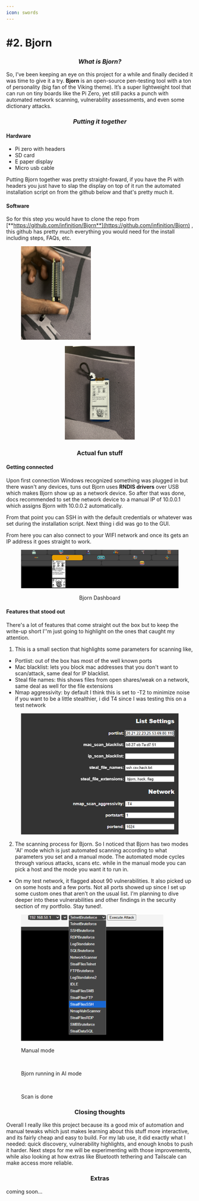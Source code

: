 ```yaml
---
icon: swords
---
```


# #2. Bjorn

<h3 align="center"><em>What is Bjorn?</em></h3>

So, I’ve been keeping an eye on this project for a while and finally decided it was time to give it a try. **Bjorn** is an open-source pen-testing tool with a ton of personality (big fan of the Viking theme). It’s a super lightweight tool that can run on tiny boards like the Pi Zero, yet still packs a punch with automated network scanning, vulnerability assessments, and even some dictionary attacks.



<h3 align="center"><em>Putting it together</em></h3>

#### Hardware

* Pi zero with headers
* SD card&#x20;
* E paper display
* Micro usb cable&#x20;

Putting Bjorn together was pretty straight-foward, if you have the Pi with headers you just have to slap the display on top of it run the automated installation script on from the github below and that's pretty much it.

#### Software&#x20;

So for this step you would have to clone the repo from [**https://github.com/infinition/Bjorn**](https://github.com/infinition/Bjorn) , this github has pretty much everything  you would need for the install including steps, FAQs, etc.

<figure><img src="../../.gitbook/assets/IMG_8289.jpeg" alt="" width="188"><figcaption></figcaption></figure>

<div align="center"><figure><img src="../../.gitbook/assets/IMG_8291.jpeg" alt="" width="188"><figcaption></figcaption></figure></div>

<h3 align="center">Actual fun stuff</h3>

#### Getting connected

Upon first connection Windows recognized something was plugged in but there wasn't any devices, tuns out Bjorn uses **RNDIS drivers** over USB which makes Bjorn show up as a network device. So after that was done, docs recommended to set the network device to a manual IP of 10.0.0.1 which assigns Bjorn with 10.0.0.2 automatically.&#x20;

From that point you can SSH in with the default credentials or whatever was set during the installation script. Next thing i did was go to the GUI.&#x20;

From here you can also connect to your WIFI network and once its gets an IP address it goes straight to work.

<div align="center"><figure><img src="../../.gitbook/assets/Screenshot 2025-09-10 012955.png" alt=""><figcaption><p>Bjorn Dashboard</p></figcaption></figure></div>

#### Features that stood out

There's a lot of features that come straight out the box but to keep the write-up short I''m just going to highlight on the ones that caught my attention.&#x20;



1. This is a small section that highlights some parameters for scanning like,

* &#x20;Portlist: out of the box has most of the well known ports&#x20;
* Mac blacklist: lets you block mac addresses that you don't want to scan/attack, same deal for IP blacklist.
* &#x20;Steal file names: this shows files from open shares/weak on a network, same deal as well for the file extensions
* Nmap aggressivity: by default I think this is set to -T2 to minimize noise if you want to be a little stealthier, i did T4 since I was testing this on a test network

<figure><img src="../../.gitbook/assets/Screenshot 2025-09-10 002035.png" alt="" width="425"><figcaption></figcaption></figure>



2. The scanning process for Bjorn. So I noticed that Bjorn has two modes 'AI' mode which is just automated scanning according to what parameters you set and a manual mode. The automated mode cycles through various attacks, scans etc. while in the manual mode you can pick a host and the mode you want it to run in.

* &#x20;On my test network, it flagged about 90 vulnerabilities. It also picked up on some hosts and a few ports. Not all ports showed up since I set up some custom ones that aren’t on the usual list. I'm planning to dive deeper into these vulnerabilities and other findings in the security section of my portfolio. Stay tuned!.



<figure><img src="../../.gitbook/assets/Screenshot 2025-09-10 012818.png" alt="" width="383"><figcaption><p>Manual mode</p></figcaption></figure>

<figure><img src="../../.gitbook/assets/image (45).png" alt="" width="375"><figcaption><p>Bjorn running in AI mode</p></figcaption></figure>

<figure><img src="../../.gitbook/assets/image (46).png" alt="" width="375"><figcaption><p>Scan is done </p></figcaption></figure>

<h3 align="center">Closing thoughts</h3>

Overall I really like this project because its a good mix of automation and manual tewaks which just makes learning about this stuff more interactive, and its fairly cheap and easy to build.  For my lab use, it did exactly what I needed: quick discovery, vulnerability highlights, and enough knobs to push it harder. Next steps for me will be experimenting with those improvements, while also looking at how extras like Bluetooth tethering and Tailscale can make access more reliable.



<h3 align="center">Extras</h3>

coming soon...
